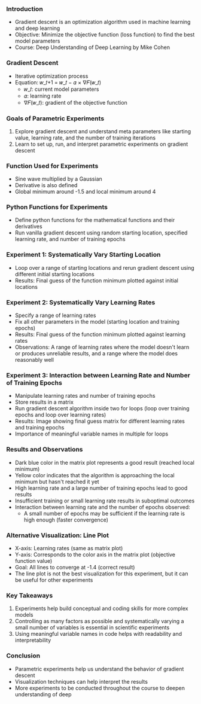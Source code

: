 ### Introduction
- Gradient descent is an optimization algorithm used in machine learning and deep learning
- Objective: Minimize the objective function (loss function) to find the best model parameters
- Course: Deep Understanding of Deep Learning by Mike Cohen
### Gradient Descent
- Iterative optimization process
- Equation: 𝑤_𝑡+1 = 𝑤_𝑡 − 𝛼 × ∇𝐹(𝑤_𝑡)
  - 𝑤_𝑡: current model parameters
  - 𝛼: learning rate
  - ∇𝐹(𝑤_𝑡): gradient of the objective function
### Goals of Parametric Experiments
1. Explore gradient descent and understand meta parameters like starting value, learning rate, and the number of training iterations
2. Learn to set up, run, and interpret parametric experiments on gradient descent

### Function Used for Experiments
- Sine wave multiplied by a Gaussian
- Derivative is also defined
- Global minimum around -1.5 and local minimum around 4

### Python Functions for Experiments
- Define python functions for the mathematical functions and their derivatives
- Run vanilla gradient descent using random starting location, specified learning rate, and number of training epochs

### Experiment 1: Systematically Vary Starting Location
- Loop over a range of starting locations and rerun gradient descent using different initial starting locations
- Results: Final guess of the function minimum plotted against initial locations

### Experiment 2: Systematically Vary Learning Rates
- Specify a range of learning rates
- Fix all other parameters in the model (starting location and training epochs)
- Results: Final guess of the function minimum plotted against learning rates
- Observations: A range of learning rates where the model doesn't learn or produces unreliable results, and a range where the model does reasonably well

### Experiment 3: Interaction between Learning Rate and Number of Training Epochs
- Manipulate learning rates and number of training epochs
- Store results in a matrix
- Run gradient descent algorithm inside two for loops (loop over training epochs and loop over learning rates)
- Results: Image showing final guess matrix for different learning rates and training epochs
- Importance of meaningful variable names in multiple for loops

### Results and Observations
- Dark blue color in the matrix plot represents a good result (reached local minimum)
- Yellow color indicates that the algorithm is approaching the local minimum but hasn't reached it yet
- High learning rate and a large number of training epochs lead to good results
- Insufficient training or small learning rate results in suboptimal outcomes
- Interaction between learning rate and the number of epochs observed:
  - A small number of epochs may be sufficient if the learning rate is high enough (faster convergence)

### Alternative Visualization: Line Plot
- X-axis: Learning rates (same as matrix plot)
- Y-axis: Corresponds to the color axis in the matrix plot (objective function value)
- Goal: All lines to converge at -1.4 (correct result)
- The line plot is not the best visualization for this experiment, but it can be useful for other experiments

### Key Takeaways
1. Experiments help build conceptual and coding skills for more complex models
2. Controlling as many factors as possible and systematically varying a small number of variables is essential in scientific experiments
3. Using meaningful variable names in code helps with readability and interpretability

### Conclusion
- Parametric experiments help us understand the behavior of gradient descent
- Visualization techniques can help interpret the results
- More experiments to be conducted throughout the course to deepen understanding of deep